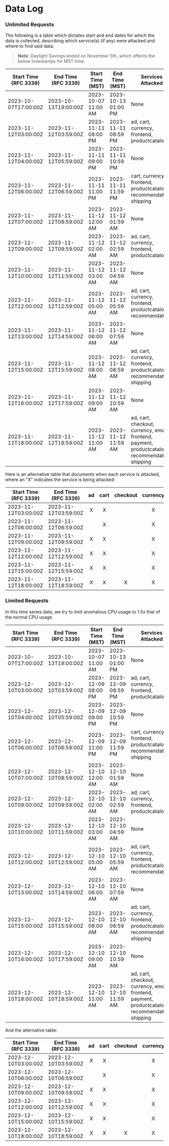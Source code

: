 # Data Log

### Unlimited Requests

The following is a table which dictates start and end dates for which the data is collected, describing which service(s) (if any) were attacked and where to find said data. 

> **Note**: Daylight Savings ended on November 5th, which affects the below timestamps for MST time.

| Start Time (RFC 3339) | End Time (RFC 3339)  | Start Time (MST)    | End Time (MST)      | Services Attacked                                                                                | File name                    |
| --------------------- | -------------------- | ------------------- | ------------------- | ------------------------------------------------------------------------------------------------ | ---------------------------- |
| 2023-10-07T17:00:00Z  | 2023-10-13T19:00:00Z | 2023-10-07 11:00 AM | 2023-10-13 01:00 PM | None                                                                                             | CPU_Usage-NORMAL.csv         |
| 2023-11-12T03:00:00Z  | 2023-11-12T03:59:00Z | 2023-11-11 08:00 PM | 2023-11-11 08:59 PM | ad, cart, currency, frontend, productcatalog                                                     | CPU_Usage-OVERALL_ATTACK.csv |
| 2023-11-12T04:00:00Z  | 2023-11-12T05:59:00Z | 2023-11-11 09:00 PM | 2023-11-11 10:59 PM | None                                                                                             | CPU_Usage-OVERALL_ATTACK.csv |
| 2023-11-12T06:00:00Z  | 2023-11-12T06:59:00Z | 2023-11-11 11:00 PM | 2023-11-11 11:59 PM | cart, currency, frontend, productcatalog, recommendation, shipping                               | CPU_Usage-OVERALL_ATTACK.csv |
| 2023-11-12T07:00:00Z  | 2023-11-12T08:59:00Z | 2023-11-12 12:00 AM | 2023-11-12 01:59 AM | None                                                                                             | CPU_Usage-OVERALL_ATTACK.csv |
| 2023-11-12T09:00:00Z  | 2023-11-12T09:59:00Z | 2023-11-12 02:00 AM | 2023-11-12 02:59 AM | ad, cart, currency, frontend, productcatalog                                                     | CPU_Usage-OVERALL_ATTACK.csv |
| 2023-11-12T10:00:00Z  | 2023-11-12T11:59:00Z | 2023-11-12 03:00 AM | 2023-11-12 04:59 AM | None                                                                                             | CPU_Usage-OVERALL_ATTACK.csv |
| 2023-11-12T12:00:00Z  | 2023-11-12T12:59:00Z | 2023-11-12 05:00 AM | 2023-11-12 05:59 AM | ad, cart, currency, frontend, productcatalog, recommendation                                     | CPU_Usage-OVERALL_ATTACK.csv |
| 2023-11-12T13:00:00Z  | 2023-11-12T14:59:00Z | 2023-11-12 06:00 AM | 2023-11-12 07:59 AM | None                                                                                             | CPU_Usage-OVERALL_ATTACK.csv |
| 2023-11-12T15:00:00Z  | 2023-11-12T15:59:00Z | 2023-11-12 08:00 AM | 2023-11-12 08:59 AM | ad, cart, currency, frontend, productcatalog, recommendation, shipping                           | CPU_Usage-OVERALL_ATTACK.csv |
| 2023-11-12T16:00:00Z  | 2023-11-12T17:59:00Z | 2023-11-12 09:00 AM | 2023-11-12 10:59 AM | None                                                                                             | CPU_Usage-OVERALL_ATTACK.csv |
| 2023-11-12T18:00:00Z  | 2023-11-12T18:59:00Z | 2023-11-12 11:00 AM | 2023-11-12 11:59 AM | ad, cart, checkout, currency, email, frontend, payment, productcatalog, recommendation, shipping | CPU_Usage-OVERALL_ATTACK.csv |


Here is an alternative table that documents when each service is attacked, where an "X" indicates the service is being attacked:

| Start Time (RFC 3339) | End Time (RFC 3339)  | ad  | cart | checkout | currency | email | frontend | payment | productcatalog | recommendation | shipping |
| --------------------- | -------------------- | :-: | :--: | :------: | :------: | :---: | :------: | :-----: | :------------: | :------------: | :------: |
| 2023-11-12T03:00:00Z  | 2023-11-12T03:59:00Z |  X  |  X   |          |    X     |       |    X     |         |       X        |                |          |
| 2023-11-12T06:00:00Z  | 2023-11-12T06:59:00Z |     |  X   |          |    X     |       |    X     |         |       X        |       X        |    X     |
| 2023-11-12T09:00:00Z  | 2023-11-12T09:59:00Z |  X  |  X   |          |    X     |       |    X     |         |       X        |                |          |
| 2023-11-12T12:00:00Z  | 2023-11-12T12:59:00Z |  X  |  X   |          |    X     |       |    X     |         |       X        |       X        |          |
| 2023-11-12T15:00:00Z  | 2023-11-12T15:59:00Z |  X  |  X   |          |    X     |       |    X     |         |       X        |       X        |    X     |
| 2023-11-12T18:00:00Z  | 2023-11-12T18:59:00Z |  X  |  X   |    X     |    X     |   X   |    X     |    X    |       X        |       X        |    X     |


### Limited Requests

In this time series data, we try to limit anomalous CPU usage to 1.5x that of the normal CPU usage. 

| Start Time (RFC 3339) | End Time (RFC 3339)  | Start Time (MST)    | End Time (MST)      | Services Attacked                                                                                | File name                    |
| --------------------- | -------------------- | ------------------- | ------------------- | ------------------------------------------------------------------------------------------------ | ---------------------------- |
| 2023-10-07T17:00:00Z  | 2023-10-13T19:00:00Z | 2023-10-07 11:00 AM | 2023-10-13 01:00 PM | None                                                                                             | CPU_Usage-NORMAL.csv         |
| 2023-12-10T03:00:00Z  | 2023-12-10T03:59:00Z | 2023-12-09 08:00 PM | 2023-12-09 08:59 PM | ad, cart, currency, frontend, productcatalog                                                     | CPU_Usage-OVERALL_ATTACK.csv |
| 2023-12-10T04:00:00Z  | 2023-12-10T05:59:00Z | 2023-12-09 09:00 PM | 2023-12-09 10:59 PM | None                                                                                             | CPU_Usage-OVERALL_ATTACK.csv |
| 2023-12-10T06:00:00Z  | 2023-12-10T06:59:00Z | 2023-12-09 11:00 PM | 2023-12-09 11:59 PM | cart, currency, frontend, productcatalog, recommendation, shipping                               | CPU_Usage-OVERALL_ATTACK.csv |
| 2023-12-10T07:00:00Z  | 2023-12-10T08:59:00Z | 2023-12-10 12:00 AM | 2023-12-10 01:59 AM | None                                                                                             | CPU_Usage-OVERALL_ATTACK.csv |
| 2023-12-10T09:00:00Z  | 2023-12-10T09:59:00Z | 2023-12-10 02:00 AM | 2023-12-10 02:59 AM | ad, cart, currency, frontend, productcatalog                                                     | CPU_Usage-OVERALL_ATTACK.csv |
| 2023-12-10T10:00:00Z  | 2023-12-10T11:59:00Z | 2023-12-10 03:00 AM | 2023-12-10 04:59 AM | None                                                                                             | CPU_Usage-OVERALL_ATTACK.csv |
| 2023-12-10T12:00:00Z  | 2023-12-10T12:59:00Z | 2023-12-10 05:00 AM | 2023-12-10 05:59 AM | ad, cart, currency, frontend, productcatalog, recommendation                                     | CPU_Usage-OVERALL_ATTACK.csv |
| 2023-12-10T13:00:00Z  | 2023-12-10T14:59:00Z | 2023-12-10 06:00 AM | 2023-12-10 07:59 AM | None                                                                                             | CPU_Usage-OVERALL_ATTACK.csv |
| 2023-12-10T15:00:00Z  | 2023-12-10T15:59:00Z | 2023-12-10 08:00 AM | 2023-12-10 08:59 AM | ad, cart, currency, frontend, productcatalog, recommendation, shipping                           | CPU_Usage-OVERALL_ATTACK.csv |
| 2023-12-10T16:00:00Z  | 2023-12-10T17:59:00Z | 2023-12-10 09:00 AM | 2023-12-10 10:59 AM | None                                                                                             | CPU_Usage-OVERALL_ATTACK.csv |
| 2023-12-10T18:00:00Z  | 2023-12-10T18:59:00Z | 2023-12-10 11:00 AM | 2023-12-10 11:59 AM | ad, cart, checkout, currency, email, frontend, payment, productcatalog, recommendation, shipping | CPU_Usage-OVERALL_ATTACK.csv |

And the alternative table:

| Start Time (RFC 3339) | End Time (RFC 3339)  | ad  | cart | checkout | currency | email | frontend | payment | productcatalog | recommendation | shipping |
| --------------------- | -------------------- | :-: | :--: | :------: | :------: | :---: | :------: | :-----: | :------------: | :------------: | :------: |
| 2023-12-10T03:00:00Z  | 2023-12-10T03:59:00Z |  X  |  X   |          |    X     |       |    X     |         |       X        |                |          |
| 2023-12-10T06:00:00Z  | 2023-12-10T06:59:00Z |     |  X   |          |    X     |       |    X     |         |       X        |       X        |    X     |
| 2023-12-10T09:00:00Z  | 2023-12-10T09:59:00Z |  X  |  X   |          |    X     |       |    X     |         |       X        |                |          |
| 2023-12-10T12:00:00Z  | 2023-12-10T12:59:00Z |  X  |  X   |          |    X     |       |    X     |         |       X        |       X        |          |
| 2023-12-10T15:00:00Z  | 2023-12-10T15:59:00Z |  X  |  X   |          |    X     |       |    X     |         |       X        |       X        |    X     |
| 2023-12-10T18:00:00Z  | 2023-12-10T18:59:00Z |  X  |  X   |    X     |    X     |   X   |    X     |    X    |       X        |       X        |    X     |

